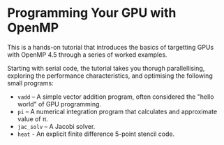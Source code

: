 # Programming Your GPU with OpenMP

This is a hands-on tutorial that introduces the basics of targetting GPUs with OpenMP 4.5 through a series of worked examples.

Starting with serial code, the tutorial takes you thorugh parallellising, exploring the performance characteristics, and optimising the following small programs:

* `vadd` – A simple vector addition program, often considered the "hello world" of GPU programming.
* `pi` – A numerical integration program that calculates and approximate value of π.
* `jac_solv` – A Jacobi solver.
* `heat` - An explicit finite difference 5-point stencil code.

